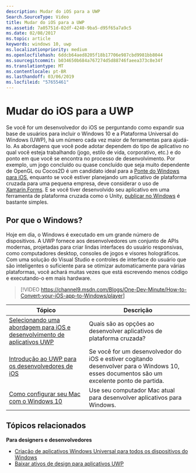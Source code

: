 ```yaml
---
description: Mudar do iOS para a UWP
Search.SourceType: Video
title: Mudar do iOS para a UWP
ms.assetid: 7a05751d-02df-4240-9ba5-d95f65a7a9c5
ms.date: 02/08/2017
ms.topic: article
keywords: windows 10, uwp
ms.localizationpriority: medium
ms.openlocfilehash: 6ddcb64aed8205f18b17706e987cbd9981bb8044
ms.sourcegitcommit: b034650b684a767274d5d88746faeea373c8e34f
ms.translationtype: MT
ms.contentlocale: pt-BR
ms.lasthandoff: 03/06/2019
ms.locfileid: "57655461"
---
```

# <a name="move-from-ios-to-uwp"></a>Mudar do iOS para a UWP

Se você for um desenvolvedor do iOS se perguntando como expandir sua base de usuários para incluir o Windows 10 e a Plataforma Universal do Windows (UWP), há um número cada vez maior de ferramentas para ajudá-lo. As abordagens que você pode adotar dependem do tipo de aplicativo no qual você esteja trabalhando (jogo, estilo de vida, corporativo, etc.) e do ponto em que você se encontra no processo de desenvolvimento. Por exemplo, um jogo concluído ou quase concluído que seja muito dependente de OpenGL ou Cocos2D é um candidato ideal para a [Ponte do Windows para iOS](https://dev.windows.com/bridges/ios), enquanto se você estiver planejando um aplicativo de plataforma cruzada para uma pequena empresa, deve considerar o uso de [Xamarin.Forms](https://www.xamarin.com/forms). E se você tiver desenvolvido seu aplicativo em uma ferramenta de plataforma cruzada como o Unity, [publicar no Windows](https://blogs.unity3d.com/2015/09/09/windows-10-universal-apps-in-unity-5-2/) é bastante simples.

## <a name="why-windows"></a>Por que o Windows?

Hoje em dia, o Windows é executado em um grande número de dispositivos. A UWP fornece aos desenvolvedores um conjunto de APIs modernas, projetadas para criar lindas interfaces do usuário responsivas, como computadores desktop, consoles de jogos e visores holográficos. Com uma solução do Visual Studio e controles de interface do usuário que são inteligentes o suficiente para se otimizar automaticamente para várias plataformas, você achará muitas vezes que está escrevendo menos código e executando-o em mais hardware.

> [!VIDEO https://channel9.msdn.com/Blogs/One-Dev-Minute/How-to-Convert-your-iOS-app-to-Windows/player]

| Tópico | Descrição |
|-------|-------------|
| [Selecionando uma abordagem para iOS e desenvolvimento de aplicativos UWP](selecting-an-approach-to-ios-and-uwp-app-development.md) | Quais são as opções ao desenvolver aplicativos de plataforma cruzada? |
| [Introdução ao UWP para os desenvolvedores de iOS](getting-started-with-uwp-for-ios-developers.md) | Se você for um desenvolvedor do iOS e estiver cogitando desenvolver para o Windows 10, esses documentos são um excelente ponto de partida. |
| [Como configurar seu Mac com o Windows 10](setting-up-your-mac-with-windows-10.md) | Use seu computador Mac atual para desenvolver aplicativos para Windows. |

## <a name="related-topics"></a>Tópicos relacionados

**Para designers e desenvolvedores**
* [Criação de aplicativos Windows Universal para todos os dispositivos do Windows](https://go.microsoft.com/fwlink/p/?LinkID=397871)
* [Baixar ativos de design para aplicativos UWP](https://msdn.microsoft.com/library/windows/apps/xaml/bg125377.aspx)

